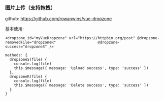 ### 图片上传（支持拖拽）

github: https://github.com/rowanwins/vue-dropzone

基本使用:
```
<dropzone id="myVueDropzone" url="https://httpbin.org/post" @dropzone-removedFile="dropzoneR"                   @dropzone-success="dropzoneS" />

methods: {
  dropzoneS(file) {
    console.log(file)
    this.$message({ message: 'Upload success', type: 'success' })
  },
  dropzoneR(file) {
    console.log(file)
    this.$message({ message: 'Delete success', type: 'success' })
  }
}
```